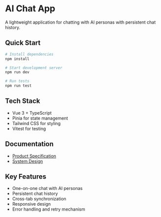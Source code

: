 # AI Chat App

A lightweight application for chatting with AI personas with persistent chat history.

## Quick Start

```bash
# Install dependencies
npm install

# Start development server
npm run dev

# Run tests
npm run test
```

## Tech Stack

- Vue 3 + TypeScript
- Pinia for state management
- Tailwind CSS for styling
- Vitest for testing

## Documentation

- [Product Specification](https://docs.google.com/document/d/1MOKA2w-WOVfi3vF1Wz0JkO5jviHYwb-70OiWReTA0j4/edit?usp=sharing)
- [System Design](https://docs.google.com/document/d/12gZt0aRicgOZG0L7zlEik6H5yyBAnWfAf3Fx870aHuk/edit?usp=sharing)

## Key Features

- One-on-one chat with AI personas
- Persistent chat history
- Cross-tab synchronization
- Responsive design
- Error handling and retry mechanism 